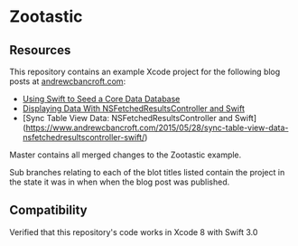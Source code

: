 # Zootastic

## Resources
This repository contains an example Xcode project for the following blog posts at [andrewcbancroft.com](http://www.andrewcbancroft.com):

* [Using Swift to Seed a Core Data Database](http://www.andrewcbancroft.com/2015/02/25/using-swift-to-seed-a-core-data-database/)
* [Displaying Data With NSFetchedResultsController and Swift](http://www.andrewcbancroft.com/2015/03/05/displaying-data-with-nsfetchedresultscontroller-and-swift/)
* [Sync Table View Data: NSFetchedResultsController and Swift] (https://www.andrewcbancroft.com/2015/05/28/sync-table-view-data-nsfetchedresultscontroller-swift/)

Master contains all merged changes to the Zootastic example.

Sub branches relating to each of the blot titles listed contain the project in the state it was in when when the blog post was published.

## Compatibility
Verified that this repository's code works in Xcode 8 with Swift 3.0
